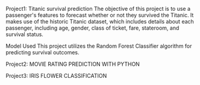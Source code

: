 Project1: Titanic survival prediction 
The objective of this project is to use a passenger's features to forecast whether or not they survived the Titanic.
It makes use of the historic Titanic dataset, which includes details about each passenger, including age, gender, class of ticket, fare, stateroom, and survival status.

Model Used 
This project utilizes the Random Forest Classifier algorithm for predicting survival outcomes.


Project2: MOVIE RATING PREDICTION WITH PYTHON


Project3: IRIS FLOWER CLASSIFICATION
